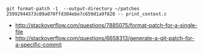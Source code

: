 `git format-patch -1  --output-directory ~/patches 25992944573c09a070ffd384ebe7c659d1a9f820 -- print_context.c`

- http://stackoverflow.com/questions/7885075/format-patch-for-a-single-file
- http://stackoverflow.com/questions/6658313/generate-a-git-patch-for-a-specific-commit
